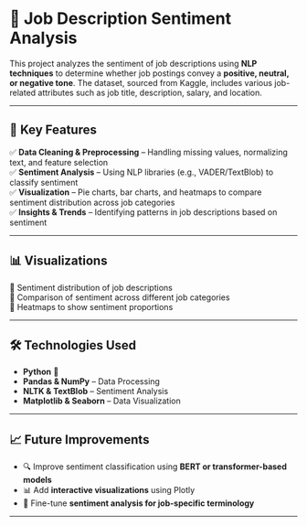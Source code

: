 # 📌 Job Description Sentiment Analysis  

This project analyzes the sentiment of job descriptions using **NLP techniques** to determine whether job postings convey a **positive, neutral, or negative tone**. The dataset, sourced from Kaggle, includes various job-related attributes such as job title, description, salary, and location.  

---

## 🚀 Key Features  
✅ **Data Cleaning & Preprocessing** – Handling missing values, normalizing text, and feature selection  
✅ **Sentiment Analysis** – Using NLP libraries (e.g., VADER/TextBlob) to classify sentiment  
✅ **Visualization** – Pie charts, bar charts, and heatmaps to compare sentiment distribution across job categories  
✅ **Insights & Trends** – Identifying patterns in job descriptions based on sentiment  

---

## 📊 Visualizations  
🔹 Sentiment distribution of job descriptions  
🔹 Comparison of sentiment across different job categories  
🔹 Heatmaps to show sentiment proportions  

---

## 🛠️ Technologies Used  
- **Python** 🐍  
- **Pandas & NumPy** – Data Processing  
- **NLTK & TextBlob** – Sentiment Analysis  
- **Matplotlib & Seaborn** – Data Visualization  

---

## 📈 Future Improvements  
- 🔍 Improve sentiment classification using **BERT or transformer-based models**  
- 📊 Add **interactive visualizations** using Plotly  
- 🔬 Fine-tune **sentiment analysis for job-specific terminology**  

---
